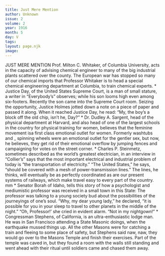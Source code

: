 ```yaml
---
title: Just Mere Mention
author: Unknown
issue: 2
volume: 2
year: 1916
month: 5
day: V
tags:
layout: page.njk
image:
---
```

JUST MERE MENTION    Prof. Milton C. Whitaker, of Columbia University, acts in the capacity of advising chemical engineer to many of the big industrial plants scattered over the county. The European war has stopped so many of our chemical imports that Professor Whitaker is to head a special chemical engineering department at Columbia, to train chemical experts.    *    Justice Day, of the United States Supreme Court, is a man of small stature, a writer in “Everybody’s” observes; while his son looms high even among six-footers. Recently the son came into the Supreme Court room. Seizing the opportunity, Justice Holmes jotted down a note on a piece of paper and passed it along. When it reached Justice Day, he read: “My, the boy’s a block off the old chip, isn’t he, Day?”    *   Dr. Dudley A. Sargent, head of the physical department at Harvard, and also head of one of the largest schools in the country for physical training for women, believes that the feminine movement isa first class emotional outlet for women. Formerly washtubs and _ spinning wheels were an emotional outlet for the gentler sex, but now, he believes, they get rid of their emotional overflow by jumping fences and campaigning for votes on the street corner.    *    Charles P. Steinmetz, sometimes described as the world’s greatest electrician, in an interview in “Collier’s” says that the most important electrical and industrial problem of today is “the transportation of electricity.” “The United States,” he says, “should be covered with a mesh of power-transmission lines.” The lines, he thinks, will eventually be as perfectly coordinated as are our present systems of railways, which make travel easy to every part of the country. mm    *   Senator Borah of Idaho, tells this story of how a psychologist and mediumistic professor was received in a small town in this State: The professor was talking to a young society bud about the possibilities of the journeyings of one’s soul. “Why, my dear young lady,” he declared, “it is possible for you in your sleep to travel to other planets in the middle of the night.”    “Oh, Professor!’ she cried in evident alarm.     “Not in my nightgown!”    *   Congressman Stephens, of California, is an ultra-enthusiastic lodge man. He was in San Francisco attending a State Masonic doings, when the earthquake mussed things up. All the other Masons were for catching a train and fleeing to some place of safety, but Stephens said naw, naw, they would go over to the Masons Temple and finish their exercises. Part of the temple was caved in, but they found a room with the walls still standing and went ahead with their ritual until soldiers came and chased them away. 




